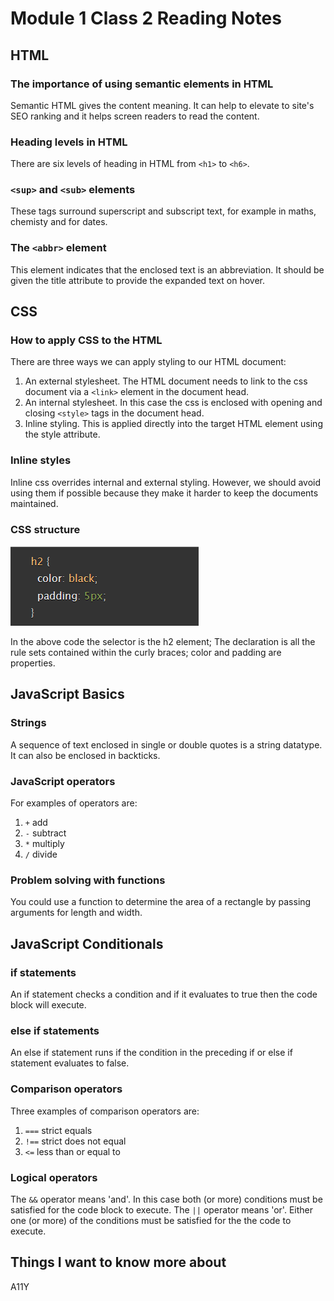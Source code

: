 # Module 1 Class 2 Reading Notes

## HTML

### The importance of using semantic elements in HTML

Semantic HTML gives the content meaning. It can help to elevate to site's SEO ranking and it helps screen readers to read the content.

### Heading levels in HTML

There are six levels of heading in HTML from `<h1>` to `<h6>`.

### `<sup>` and `<sub>` elements

These tags surround superscript and subscript text, for example in maths, chemisty and for dates.

### The `<abbr>` element

This element indicates that the enclosed text is an abbreviation. It should be given the title attribute to provide the expanded text on hover.

## CSS

### How to apply CSS to the HTML

There are three ways we can apply styling to our HTML document:

1. An external stylesheet. The HTML document needs to link to the css document via a `<link>` element in the document head.
2. An internal stylesheet. In this case the css is enclosed with opening and closing `<style>` tags in the document head.
3. Inline styling. This is applied directly into the target HTML element using the style attribute.

### Inline styles

Inline css overrides internal and external styling. However, we should avoid using them if possible because they make it harder to keep the documents maintained.

### CSS structure

![CSS code block](/Module1/Screenshot%202023-06-17%20104634.png "CSS code block")

In the above code the selector is the h2 element; The declaration is all the rule sets contained within the curly braces; color and padding are properties.

## JavaScript Basics

### Strings

A sequence of text enclosed in single or double quotes is a string datatype. It can also be enclosed in backticks.

### JavaScript operators

For examples of operators are:

1. `+` add
2. `-` subtract
3. `*` multiply
4. `/` divide

### Problem solving with functions

You could use a function to determine the area of a rectangle by passing arguments for length and width.

## JavaScript Conditionals

### if statements

An if statement checks a condition and if it evaluates to true then the code block will execute.

### else if statements

An else if statement runs if the condition in the preceding if or else if statement evaluates to false.

### Comparison operators

Three examples of comparison operators are:

1. `===` strict equals
2. `!==` strict does not equal
3. `<=` less than or equal to

### Logical operators

The `&&` operator means 'and'. In this case both (or more) conditions must be satisfied for the code block to execute.
The `||` operator means 'or'. Either one (or more) of the conditions must be satisfied for the the code to execute.

## Things I want to know more about

A11Y
